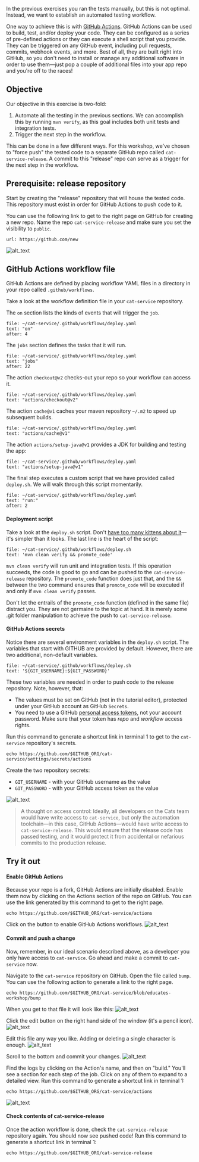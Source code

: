 In the previous exercises you ran the tests manually, but this is not optimal. Instead, we want to establish an automated testing workflow. 

One way to achieve this is with [GitHub Actions](https://docs.github.com/en/actions). 
GitHub Actions can be used to build, test, and/or deploy your code. They can be configured as a series of pre-defined actions or they can execute a shell script that you provide. They can be triggered on any GitHub event, including pull requests, commits, webhook events, and more. Best of all, they are built right into GitHub, so you don't need to install or manage any additional software in order to use them—just pop a couple of additional files into your app repo and you're off to the races!

## Objective

Our objective in this exercise is two-fold:
1. Automate all the testing in the previous sections.
We can accomplish this by running `mvn verify`, as this goal includes both unit tests and integration tests.
2. Trigger the next step in the workflow. 

This can be done in a few different ways. For this workshop, we've chosen to "force push" the tested code to a separate GitHub repo called `cat-service-release`. A commit to this "release" repo can serve as a trigger for the next step in the workflow.

## Prerequisite: release repository

Start by creating the "release" repository that will house the tested code.
This repository must exist in order for GitHub Actions to push code to it.

You can use the following link to get to the right page on GitHub for creating a new repo.
Name the repo `cat-service-release` and make sure you set the visibility to `public`.
```dashboard:open-url
url: https://github.com/new
```

![alt_text](images/ga-new-repo.png "Create new repo exe and settings")

## GitHub Actions workflow file

GitHub Actions are defined by placing workflow YAML files in a directory in your repo called `.github/workflows`.

Take a look at the workflow definition file in your `cat-service` repository.

The `on` section lists the kinds of events that will trigger the `job`.
```editor:select-matching-text
file: ~/cat-service/.github/workflows/deploy.yaml
text: "on"
after: 4
```

The `jobs` section defines the tasks that it will run.
```editor:select-matching-text
file: ~/cat-service/.github/workflows/deploy.yaml
text: "jobs"
after: 22
```

The action `checkout@v2` checks-out your repo so your workflow can access it.
```editor:select-matching-text
file: ~/cat-service/.github/workflows/deploy.yaml
text: "actions/checkout@v2"
```

The action `cache@v1` caches your maven repository `~/.m2` to speed up subsequent builds.
```editor:select-matching-text
file: ~/cat-service/.github/workflows/deploy.yaml
text: "actions/cache@v1"
```

The action `actions/setup-java@v1` provides a JDK for building and testing the app:
```editor:select-matching-text
file: ~/cat-service/.github/workflows/deploy.yaml
text: "actions/setup-java@v1"
```

The final step executes a custom script that we have provided called `deploy.sh`.
We will walk through this script momentarily.
```editor:select-matching-text
file: ~/cat-service/.github/workflows/deploy.yaml
text: "run:"
after: 2
```

#### Deployment script

Take a look at the `deploy.sh` script.
Don't [have too many kittens about it](https://idioms.thefreedictionary.com/having+kittens)—it's simpler than it looks.
The last line is the heart of the script:
```editor:select-matching-text
file: ~/cat-service/.github/workflows/deploy.sh
text: 'mvn clean verify && promote_code'
```

`mvn clean verify` will run unit and integration tests.
If this operation succeeds, the code is good to go and can be pushed to the `cat-service-release` repository.
The `promote_code` function does just that, and the `&&` between the two command ensures that `promote_code` will be executed if and only if `mvn clean verify` passes.

Don't let the entrails of the `promote_code` function (defined in the same file) distract you. They are not germaine to the topic at hand. It is merely some .git folder manipulation to achieve the push to `cat-service-release`.

#### GitHub Actions secrets

Notice there are several environment variables in the `deploy.sh` script.
The variables that start with GITHUB are provided by default.
However, there are two additional, non-default variables.
```editor:select-matching-text
file: ~/cat-service/.github/workflows/deploy.sh
text: '${GIT_USERNAME}:${GIT_PASSWORD}'
```

These two variables are needed in order to push code to the release repository. Note, however, that:
- The values must be set on GitHub (not in the tutorial editor), protected under your GitHub account as GitHub `Secrets`.
- You need to use a GitHub [personal access tokens](https://github.com/settings/tokens), not your account password. Make sure that your token has *repo* and *workflow* access rights.

Run this command to generate a shortcut link in terminal 1 to get to the `cat-service` repository's secrets.
```execute-1
echo https://github.com/$GITHUB_ORG/cat-service/settings/secrets/actions
```
Create the two repository secrets:
- `GIT_USERNAME` - with your GitHub username as the value
- `GIT_PASSWORD` - with your GitHub access token as the value

![alt_text](images/github-actions-secrets.png "Create GitHub Actions secrets")

> A thought on access control:
> Ideally, all developers on the Cats team would have write access to `cat-service`, but only the automation toolchain—in this case, GitHub Actions—would have write access to `cat-service-release`. 
> This would ensure that the release code has passed testing, and it would protect it from accidental or nefarious commits to the production release.

## Try it out

#### Enable GitHub Actions

Because your repo is a fork, GitHub Actions are initially disabled.
Enable them now by clicking on the Actions section of the repo on GitHub.
You can use the link generated by this command to get to the right page.
```execute-1
echo https://github.com/$GITHUB_ORG/cat-service/actions
```

Click on the button to enable GitHub Actions workflows.
![alt_text](images/github-actions-enable-workflows.png "Enable GitHub Actions workflows")

#### Commit and push a change

Now, remember, in our ideal scenario described above, as a developer you only have access to `cat-service`. Go ahead and make a commit to `cat-service` now.

Navigate to the `cat-service` repository on GitHub.
Open the file called `bump`. 
You can use the following action to generate a link to the right page.
```execute-1
echo https://github.com/$GITHUB_ORG/cat-service/blob/educates-workshop/bump
```

When you get to that file it will look like this:
![alt_text](images/ga-bump-1.png "Change this file to trigger GitHub Actions workflow")

Click the edit button on the right hand side of the window (it's a pencil icon).
![alt_text](images/ga-edit-file.png "Click edit file to edit bump file")

Edit this file any way you like. Adding or deleting a single character is enough.
![alt_text](images/ga-update-1.png "Change bump file")

Scroll to the bottom and commit your changes.
![alt_text](images/ga-commit-bump.png "Change bump file")

Find the logs by clicking on the Action's name, and then on "build." You'll see a section for each step of the job. Click on any of them to expand to a detailed view.
Run this command to generate a shortcut link in terminal 1:
```execute-1
echo https://github.com/$GITHUB_ORG/cat-service/actions
```

![alt_text](images/github-actions-logs.png "GitHub Actions logs")

#### Check contents of cat-service-release

Once the action workflow is done, check the `cat-service-release` repository again. You should now see pushed code!
Run this command to generate a shortcut link in terminal 1:
```execute-1
echo https://github.com/$GITHUB_ORG/cat-service-release
```
